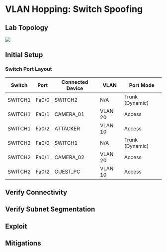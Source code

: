 # VLAN Hopping: Switch Spoofing

## Lab Topology
![](assets/net-topo.png)

## Initial Setup
### Switch Port Layout
| Switch  | Port  | Connected Device | VLAN    | Port Mode       |
|---------|-------|------------------|---------|-----------------|
| SWITCH1 | Fa0/0 | SWITCH2          | N/A     | Trunk (Dynamic) |
| SWITCH1 | Fa0/1 | CAMERA_01        | VLAN 20 | Access          |
| SWITCH1 | Fa0/2 | ATTACKER         | VLAN 10 | Access          |
| SWITCH2 | Fa0/0 | SWITCH1          | N/A     | Trunk (Dynamic) |
| SWITCH2 | Fa0/1 | CAMERA_02        | VLAN 20 | Access          |
| SWITCH2 | Fa0/2 | GUEST_PC         | VLAN 10 | Access          |

## Verify Connectivity

## Verify Subnet Segmentation

## Exploit

## Mitigations

